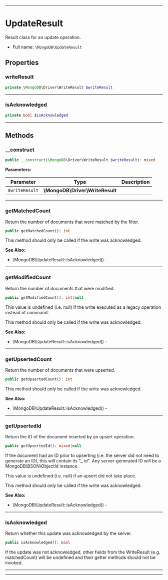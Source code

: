 ***

# UpdateResult

Result class for an update operation.

* Full name: `\MongoDB\UpdateResult`

## Properties

### writeResult

```php
private \MongoDB\Driver\WriteResult $writeResult
```

***

### isAcknowledged

```php
private bool $isAcknowledged
```

***

## Methods

### __construct

```php
public __construct(\MongoDB\Driver\WriteResult $writeResult): mixed
```

**Parameters:**

| Parameter | Type | Description |
|-----------|------|-------------|
| `$writeResult` | **\MongoDB\Driver\WriteResult** |  |

***

### getMatchedCount

Return the number of documents that were matched by the filter.

```php
public getMatchedCount(): int
```

This method should only be called if the write was acknowledged.

**See Also:**

* \MongoDB\UpdateResult::isAcknowledged() -

***

### getModifiedCount

Return the number of documents that were modified.

```php
public getModifiedCount(): int|null
```

This value is undefined (i.e. null) if the write executed as a legacy operation instead of command.

This method should only be called if the write was acknowledged.

**See Also:**

* \MongoDB\UpdateResult::isAcknowledged() -

***

### getUpsertedCount

Return the number of documents that were upserted.

```php
public getUpsertedCount(): int
```

This method should only be called if the write was acknowledged.

**See Also:**

* \MongoDB\UpdateResult::isAcknowledged() -

***

### getUpsertedId

Return the ID of the document inserted by an upsert operation.

```php
public getUpsertedId(): mixed|null
```

If the document had an ID prior to upserting (i.e. the server did not need to generate an ID), this will contain its "_
id". Any server-generated ID will be a MongoDB\BSON\ObjectId instance.

This value is undefined (i.e. null) if an upsert did not take place.

This method should only be called if the write was acknowledged.

**See Also:**

* \MongoDB\UpdateResult::isAcknowledged() -

***

### isAcknowledged

Return whether this update was acknowledged by the server.

```php
public isAcknowledged(): bool
```

If the update was not acknowledged, other fields from the WriteResult
(e.g. matchedCount) will be undefined and their getter methods should not be invoked.









***


***

